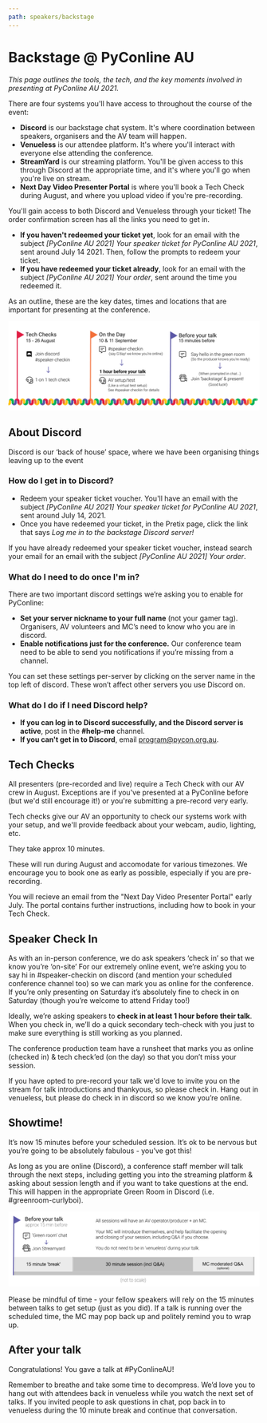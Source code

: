 ```yaml
---
path: speakers/backstage
---
```


# Backstage @ PyConline AU

*This page outlines the tools, the tech, and the key moments involved in presenting at PyConline AU 2021.*

There are four systems you'll have access to throughout the course of the event:

* **Discord** is our backstage chat system. It's where coordination between speakers, organisers and the AV team will happen.
* **Venueless** is our attendee platform. It's where you'll interact with everyone else attending the conference.
* **StreamYard** is our streaming platform. You'll be given access to this through Discord at the appropriate time, and it's where you'll go when you're live on stream.
* **Next Day Video Presenter Portal** is where you'll book a Tech Check during August, and where you upload video if you're pre-recording.

You'll gain access to both Discord and Venueless through your ticket! The order confirmation screen has all the links you need to get in.

* **If you haven't redeemed your ticket yet**, look for an email with the subject *[PyConline AU 2021] Your speaker ticket for PyConline AU 2021*, sent around July 14 2021. Then, follow the prompts to redeem your ticket.
* **If you have redeemed your ticket already**, look for an email with the subject *[PyConline AU 2021] Your order*, sent around the time you redeemed it.

As an outline, these are the key dates, times and locations that are important for presenting at the conference.

![Speaker timeline](/assets/diagrams/timeline.png)

## About Discord
Discord is our ‘back of house’ space, where we have been organising things leaving up to the event

### How do I get in to Discord?


* Redeem your speaker ticket voucher. You'll have an email with the subject *[PyConline AU 2021] Your speaker ticket for PyConline AU 2021*, sent around July 14, 2021. 
* Once you have redeemed your ticket, in the Pretix page, click the link that says *Log me in to the backstage Discord server!*

If you have already redeemed your speaker ticket voucher, instead search your email for an email with the subject *[PyConline AU 2021] Your order*.

### What do I need to do once I'm in?

There are two important discord settings we’re asking you to enable for PyConline:

 * **Set your server nickname to your full name** (not your gamer tag).  Organisers, AV volunteers and MC’s need to know who you are in discord.
 * **Enable notifications just for the conference.** Our conference team need to be able to send you notifications if you’re missing from a channel.

You can set these settings per-server by clicking on the server name in the top left of discord. These won’t affect other servers you use Discord on.

### What do I do if I need Discord help?

* **If you can log in to Discord successfully, and the Discord server is active**, post in the **#help-me** channel.
* **If you can't get in to Discord**, email [program@pycon.org.au](mailto:program@pycon.org.au).

## Tech Checks

All presenters (pre-recorded and live) require a Tech Check with our AV crew in August.  Exceptions are if you've presented at a PyConline before (but we'd still encourage it!) or you're submitting a pre-record very early.

Tech checks give our AV an opportunity to check our systems work with your setup, and we'll provide feedback about your webcam, audio, lighting, etc. 

They take approx 10 minutes.

These will run during August and accomodate for various timezones.  We encourage you to book one as early as possible, especially if you are pre-recording.

You will recieve an email from the "Next Day Video Presenter Portal" early July.  The portal contains further instructions, including how to book in your Tech Check.


## Speaker Check In
As with an in-person conference, we do ask speakers ‘check in’ so that we know you’re ‘on-site’ For our extremely online event, we’re asking you to say hi in #speaker-checkin on discord (and mention your scheduled conference channel too) so we can mark you as online for the conference. If you’re only presenting on Saturday it’s absolutely fine to check in on Saturday (though you’re welcome to attend Friday too!)

Ideally, we’re asking speakers to **check in at least 1 hour before their talk**. When you check in, we’ll do a quick secondary tech-check with you just to make sure everything is still working as you planned.

The conference production team have a runsheet that marks you as online (checked in) & tech check’ed (on the day) so that you don’t miss your session.

If you have opted to pre-record your talk we'd love to invite you on the stream for talk introductions and thankyous, so please check in.  Hang out in venueless, but please do check in in discord so we know you’re online.

## Showtime!

It’s now 15 minutes before your scheduled session. It’s ok to be nervous but you’re going to be absolutely fabulous - you’ve got this!

As long as you are online (Discord), a conference staff member will talk through the next steps, including getting you into the streaming platform & asking about session length and if you want to take questions at the end.  This will happen in the appropriate Green Room in Discord (i.e. #greenroom-curlyboi).


 ![Presenting timeline](/assets/diagrams/presenting.png)

Please be mindful of time - your fellow speakers will rely on the 15 minutes between talks to get setup (just as you did). If a talk is running over the scheduled time, the MC may pop back up and politely remind you to wrap up.

##  After your talk
Congratulations! You gave a talk at #PyConlineAU!

Remember to breathe and take some time to decompress. We’d love you to hang out with attendees back in venueless while you watch the next set of talks. If you invited people to ask questions in chat, pop back in to venueless during the 10 minute break and continue that conversation.
